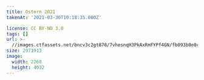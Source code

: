```yaml
---
title: Ostern 2021
takenAt: '2021-03-30T10:18:35.000Z'

license: CC BY-ND 3.0
tags: []
url: >-
  //images.ctfassets.net/bncv3c2gt878/7vhesnqH3PkAxRmFYPf4GN/fb093b0e8c1dd4666a25a32325b51e51/ostern-2021_51099649800_o
size: 2971913
image:
  width: 2268
  height: 4032
---
```

